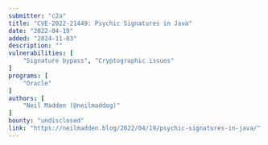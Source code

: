 ```yaml
---
submitter: "c2a"
title: "CVE-2022-21449: Psychic Signatures in Java"
date: "2022-04-19"
added: "2024-11-03"
description: ""
vulnerabilities: [
    "Signature bypass", "Cryptographic issues"
]
programs: [
    "Oracle"
]
authors: [
    "Neil Madden (@neilmaddog)"
]
bounty: "undisclosed"
link: "https://neilmadden.blog/2022/04/19/psychic-signatures-in-java/"
---
```




